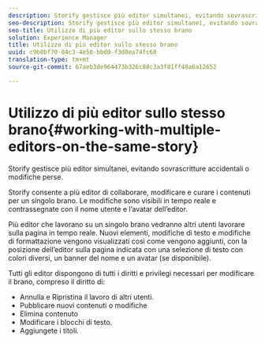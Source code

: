 ```yaml
---
description: Storify gestisce più editor simultanei, evitando sovrascritture accidentali o modifiche perse.
seo-description: Storify gestisce più editor simultanei, evitando sovrascritture accidentali o modifiche perse.
seo-title: Utilizzo di più editor sullo stesso brano
solution: Experience Manager
title: Utilizzo di più editor sullo stesso brano
uuid: c9b8bf70-84c3-4e58-bbd0-f3d0ea74fc68
translation-type: tm+mt
source-git-commit: 67aeb3de964473b326c88c3a3f81ff48a6a12652

---
```



# Utilizzo di più editor sullo stesso brano{#working-with-multiple-editors-on-the-same-story}

Storify gestisce più editor simultanei, evitando sovrascritture accidentali o modifiche perse.

Storify consente a più editor di collaborare, modificare e curare i contenuti per un singolo brano. Le modifiche sono visibili in tempo reale e contrassegnate con il nome utente e l’avatar dell’editor.

Più editor che lavorano su un singolo brano vedranno altri utenti lavorare sulla pagina in tempo reale. Nuovi elementi, modifiche di testo e modifiche di formattazione vengono visualizzati così come vengono aggiunti, con la posizione dell’editor sulla pagina indicata con una selezione di testo con colori diversi, un banner del nome e un avatar (se disponibile).

Tutti gli editor dispongono di tutti i diritti e privilegi necessari per modificare il brano, compreso il diritto di:

* Annulla e Ripristina il lavoro di altri utenti.
* Pubblicare nuovi contenuti o modifiche
* Elimina contenuto
* Modificare i blocchi di testo.
* Aggiungete i titoli.

